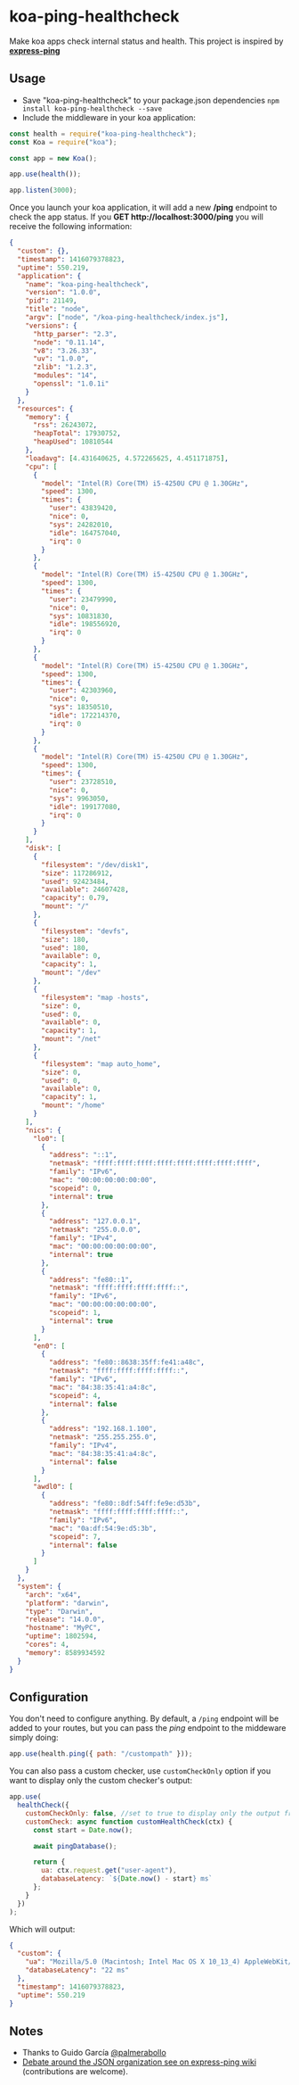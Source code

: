 # koa-ping-healthcheck

Make koa apps check internal status and health. This project is inspired by **[express-ping](https://github.com/palmerabollo/express-ping)**

## Usage

- Save "koa-ping-healthcheck" to your package.json dependencies `npm install koa-ping-healthcheck --save`
- Include the middleware in your koa application:

```javascript
const health = require("koa-ping-healthcheck");
const Koa = require("koa");

const app = new Koa();

app.use(health());

app.listen(3000);
```

Once you launch your koa application, it will add a new **/ping** endpoint to check the app status. If you **GET http://localhost:3000/ping** you will receive the following information:

```json
{
  "custom": {},
  "timestamp": 1416079378823,
  "uptime": 550.219,
  "application": {
    "name": "koa-ping-healthcheck",
    "version": "1.0.0",
    "pid": 21149,
    "title": "node",
    "argv": ["node", "/koa-ping-healthcheck/index.js"],
    "versions": {
      "http_parser": "2.3",
      "node": "0.11.14",
      "v8": "3.26.33",
      "uv": "1.0.0",
      "zlib": "1.2.3",
      "modules": "14",
      "openssl": "1.0.1i"
    }
  },
  "resources": {
    "memory": {
      "rss": 26243072,
      "heapTotal": 17930752,
      "heapUsed": 10810544
    },
    "loadavg": [4.431640625, 4.572265625, 4.451171875],
    "cpu": [
      {
        "model": "Intel(R) Core(TM) i5-4250U CPU @ 1.30GHz",
        "speed": 1300,
        "times": {
          "user": 43839420,
          "nice": 0,
          "sys": 24282010,
          "idle": 164757040,
          "irq": 0
        }
      },
      {
        "model": "Intel(R) Core(TM) i5-4250U CPU @ 1.30GHz",
        "speed": 1300,
        "times": {
          "user": 23479990,
          "nice": 0,
          "sys": 10831830,
          "idle": 198556920,
          "irq": 0
        }
      },
      {
        "model": "Intel(R) Core(TM) i5-4250U CPU @ 1.30GHz",
        "speed": 1300,
        "times": {
          "user": 42303960,
          "nice": 0,
          "sys": 18350510,
          "idle": 172214370,
          "irq": 0
        }
      },
      {
        "model": "Intel(R) Core(TM) i5-4250U CPU @ 1.30GHz",
        "speed": 1300,
        "times": {
          "user": 23728510,
          "nice": 0,
          "sys": 9963050,
          "idle": 199177080,
          "irq": 0
        }
      }
    ],
    "disk": [
      {
        "filesystem": "/dev/disk1",
        "size": 117286912,
        "used": 92423484,
        "available": 24607428,
        "capacity": 0.79,
        "mount": "/"
      },
      {
        "filesystem": "devfs",
        "size": 180,
        "used": 180,
        "available": 0,
        "capacity": 1,
        "mount": "/dev"
      },
      {
        "filesystem": "map -hosts",
        "size": 0,
        "used": 0,
        "available": 0,
        "capacity": 1,
        "mount": "/net"
      },
      {
        "filesystem": "map auto_home",
        "size": 0,
        "used": 0,
        "available": 0,
        "capacity": 1,
        "mount": "/home"
      }
    ],
    "nics": {
      "lo0": [
        {
          "address": "::1",
          "netmask": "ffff:ffff:ffff:ffff:ffff:ffff:ffff:ffff",
          "family": "IPv6",
          "mac": "00:00:00:00:00:00",
          "scopeid": 0,
          "internal": true
        },
        {
          "address": "127.0.0.1",
          "netmask": "255.0.0.0",
          "family": "IPv4",
          "mac": "00:00:00:00:00:00",
          "internal": true
        },
        {
          "address": "fe80::1",
          "netmask": "ffff:ffff:ffff:ffff::",
          "family": "IPv6",
          "mac": "00:00:00:00:00:00",
          "scopeid": 1,
          "internal": true
        }
      ],
      "en0": [
        {
          "address": "fe80::8638:35ff:fe41:a48c",
          "netmask": "ffff:ffff:ffff:ffff::",
          "family": "IPv6",
          "mac": "84:38:35:41:a4:8c",
          "scopeid": 4,
          "internal": false
        },
        {
          "address": "192.168.1.100",
          "netmask": "255.255.255.0",
          "family": "IPv4",
          "mac": "84:38:35:41:a4:8c",
          "internal": false
        }
      ],
      "awdl0": [
        {
          "address": "fe80::8df:54ff:fe9e:d53b",
          "netmask": "ffff:ffff:ffff:ffff::",
          "family": "IPv6",
          "mac": "0a:df:54:9e:d5:3b",
          "scopeid": 7,
          "internal": false
        }
      ]
    }
  },
  "system": {
    "arch": "x64",
    "platform": "darwin",
    "type": "Darwin",
    "release": "14.0.0",
    "hostname": "MyPC",
    "uptime": 1802594,
    "cores": 4,
    "memory": 8589934592
  }
}
```

## Configuration

You don't need to configure anything. By default, a `/ping` endpoint will be added to your routes, but you can pass the _ping_ endpoint to the middeware simply doing:

```javascript
app.use(health.ping({ path: "/custompath" }));
```

You can also pass a custom checker, use `customCheckOnly` option if you want to display only the custom checker's output:

```javascript
app.use(
  healthCheck({
    customCheckOnly: false, //set to true to display only the output from custom checker
    customCheck: async function customHealthCheck(ctx) {
      const start = Date.now();

      await pingDatabase();

      return {
        ua: ctx.request.get("user-agent"),
        databaseLatency: `${Date.now() - start} ms`
      };
    }
  })
);
```


Which will output:

```json
{
  "custom": {
    "ua": "Mozilla/5.0 (Macintosh; Intel Mac OS X 10_13_4) AppleWebKit/537.36 (KHTML, like Gecko) Chrome/71.0.3562.0 Safari/537.36",
    "databaseLatency": "22 ms"
  },
  "timestamp": 1416079378823,
  "uptime": 550.219
}
```

## Notes

- Thanks to Guido García [@palmerabollo](https://github.com/palmerabollo)
- [Debate around the JSON organization see on express-ping wiki](https://github.com/palmerabollo/express-ping/wiki/Response-Format-Debate) (contributions are welcome).
